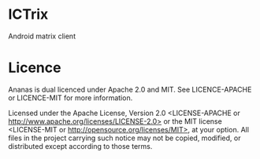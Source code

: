# ICTrix
Android matrix client

# Licence

Ananas is dual licenced under Apache 2.0 and MIT. See LICENCE-APACHE or
LICENCE-MIT for more information.

Licensed under the Apache License, Version 2.0 <LICENSE-APACHE or
http://www.apache.org/licenses/LICENSE-2.0> or the MIT license <LICENSE-MIT or
http://opensource.org/licenses/MIT>, at your option. All files in the project
carrying such notice may not be copied, modified, or distributed except
according to those terms.
